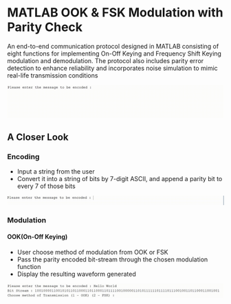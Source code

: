 # MATLAB OOK & FSK Modulation with Parity Check
An end-to-end communication protocol designed in MATLAB consisting of eight functions for implementing On-Off Keying and Frequency Shift Keying modulation and demodulation. The protocol also includes parity error detection to enhance reliability and incorporates noise simulation to mimic real-life transmission conditions

<img src="https://github.com/Dhruv-Punia/MATLAB-OOK-FSK-Modulation-with-Parity-Check/blob/main/images/full.gif" alt="image"  height="auto" class="center">

## A Closer Look

### Encoding
* Input a string from the user
* Convert it into a string of bits by 7-digit ASCII, and append a parity bit to every 7 of those bits
 <img src="https://github.com/Dhruv-Punia/MATLAB-OOK-FSK-Modulation-with-Parity-Check/blob/main/images/Encoding.gif" alt="image"  height="auto" class="center">

### Modulation
#### OOK(On-Off Keying)
* User choose method of modulation from OOK or FSK
* Pass the parity encoded bit-stream through the chosen modulation function
* Display the resulting waveform generated
<img src="https://github.com/Dhruv-Punia/MATLAB-OOK-FSK-Modulation-with-Parity-Check/blob/main/images/modulation.gif" alt="image"  height="auto" class="center">




